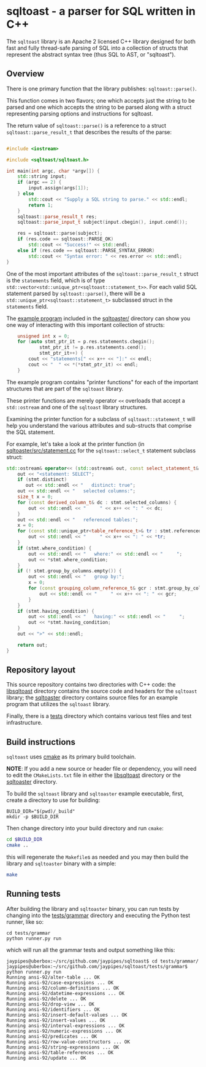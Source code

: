 # sqltoast - a parser for SQL written in C++

The `sqltoast` library is an Apache 2 licensed C++ library designed for both
fast and fully thread-safe parsing of SQL into a collection of structs that
represent the abstract syntax tree (thus SQL to AST, or "sqltoast").

## Overview

There is one primary function that the library publishes: ``sqltoast::parse()``.

This function comes in two flavors; one which accepts just the string to be
parsed and one which accepts the string to be parsed along with a struct
representing parsing options and instructions for sqltoast.

The return value of ``sqltoast::parse()`` is a reference to a struct
`sqltoast::parse_result_t` that describes the results of the parse:

```c++

#include <iostream>

#include <sqltoast/sqltoast.h>

int main(int argc, char *argv[]) {
    std::string input;
    if (argc == 2) {
        input.assign(args[1]);
    } else
        std::cout << "Supply a SQL string to parse." << std::endl;
        return 1;
    }
    sqltoast::parse_result_t res;
    sqltoast::parse_input_t subject(input.cbegin(), input.cend());

    res = sqltoast::parse(subject);
    if (res.code == sqltoast::PARSE_OK)
        std::cout << "Success!" << std::endl;
    else if (res.code == sqltoast::PARSE_SYNTAX_ERROR)
        std::cout << "Syntax error: " << res.error << std::endl;
}
```

One of the most important attributes of the `sqltoast::parse_result_t` struct
is the `statements` field, which is of type
`std::vector<std::unique_ptr<sqltoast::statement_t>>`. For each valid SQL
statement parsed by `sqltoast::parse()`, there will be a
`std::unique_ptr<sqltoast::statement_t>` subclassed struct in the `statements`
field.

The [example program](sqltoaster/main.cc) included in the
[sqltoaster/](sqltoaster/) directory can show you one way of interacting with
this important collection of structs:

```c++
    unsigned int x = 0;
    for (auto stmt_ptr_it = p.res.statements.cbegin();
            stmt_ptr_it != p.res.statements.cend();
            stmt_ptr_it++) {
        cout << "statements[" << x++ << "]:" << endl;
        cout << "  " << *(*stmt_ptr_it) << endl;
    }
```

The example program contains "printer functions" for each of the important
structures that are part of the `sqltoast` library.

These printer functions are merely operator `<<` overloads that accept a
`std::ostream` and one of the `sqltoast` library structures.

Examining the printer function for a subclass of `sqltoast::statement_t` will
help you understand the various attributes and sub-structs that comprise the
SQL statement.

For example, let's take a look at the printer function (in
[sqltoaster/src/statement.cc](sqltoast/src/statement.cc) for the
`sqltoast::select_t` statement subclass struct:

```c++
std::ostream& operator<< (std::ostream& out, const select_statement_t& stmt) {
    out << "<statement: SELECT";
    if (stmt.distinct)
       out << std::endl << "   distinct: true";
    out << std::endl << "   selected columns:";
    size_t x = 0;
    for (const derived_column_t& dc : stmt.selected_columns) {
        out << std::endl << "     " << x++ << ": " << dc;
    }
    out << std::endl << "   referenced tables:";
    x = 0;
    for (const std::unique_ptr<table_reference_t>& tr : stmt.referenced_tables) {
        out << std::endl << "     " << x++ << ": " << *tr;
    }
    if (stmt.where_condition) {
        out << std::endl << "   where:" << std::endl << "     ";
        out << *stmt.where_condition;
    }
    if (! stmt.group_by_columns.empty()) {
        out << std::endl << "   group by:";
        x = 0;
        for (const grouping_column_reference_t& gcr : stmt.group_by_columns) {
            out << std::endl << "     " << x++ << ": " << gcr;
        }
    }
    if (stmt.having_condition) {
        out << std::endl << "   having:" << std::endl << "     ";
        out << *stmt.having_condition;
    }
    out << ">" << std::endl;

    return out;
}
```

## Repository layout

This source repository contains two directories with C++ code: the
[libsqltoast](../libsqltoast) directory contains the source code and headers
for the `sqltoast` library; the [sqltoaster](../sqltoaster) directory contains
source files for an example program that utilizes the `sqltoast` library.

Finally, there is a [tests](../tests) directory which contains various test
files and test infrastructure.

## Build instructions

`sqltoast` uses [cmake](https://cmake.org) as its primary build toolchain.

**NOTE**: If you add a new source or header file or dependency, you will need
to edit the `CMakeLists.txt` file in either the [libsqltoast](../libsqltoast)
directory or the [sqltoaster](../sqltoaster) directory.

To build the `sqltoast` library and `sqltoaster` example executable, first,
create a directory to use for building:

```
BUILD_DIR="$(pwd)/_build"
mkdir -p $BUILD_DIR
```

Then change directory into your build directory and run `cmake`:

```bash
cd $BUILD_DIR
cmake ..
```

this will regenerate the `Makefile`s as needed and you may then build the
library and `sqltoaster` binary with a simple:

```bash
make
```

## Running tests

After building the library and `sqltoaster` binary, you can run tests by
changing into the [tests/grammar](../tests/grammar) directory and executing the
Python test runner, like so:

```
cd tests/grammar
python runner.py run
```

which will run all the grammar tests and output something like this:

```
jaypipes@uberbox:~/src/github.com/jaypipes/sqltoast$ cd tests/grammar/
jaypipes@uberbox:~/src/github.com/jaypipes/sqltoast/tests/grammar$ python runner.py run
Running ansi-92/alter-table ... OK
Running ansi-92/case-expressions ... OK
Running ansi-92/column-definitions ... OK
Running ansi-92/datetime-expressions ... OK
Running ansi-92/delete ... OK
Running ansi-92/drop-view ... OK
Running ansi-92/identifiers ... OK
Running ansi-92/insert-default-values ... OK
Running ansi-92/insert-values ... OK
Running ansi-92/interval-expressions ... OK
Running ansi-92/numeric-expressions ... OK
Running ansi-92/predicates ... OK
Running ansi-92/row-value-constructors ... OK
Running ansi-92/string-expressions ... OK
Running ansi-92/table-references ... OK
Running ansi-92/update ... OK
```
